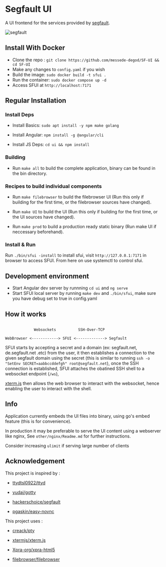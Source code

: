 # Segfault UI

  

A UI frontend for the services provided by [segfault]("https://thc.org/segfault").

![segfault](https://user-images.githubusercontent.com/59089310/235642385-f9a6896a-f7ae-4306-ae70-675fe8ea48f0.gif)

## Install With Docker
- Clone the repo : `git clone https://github.com/messede-degod/SF-UI && cd SF-UI`
- Make any changes to `config.yaml` if you wish
- Build the image: `sudo docker build -t sfui .`
- Run the container: `sudo docker compose up -d`
- Access SFUI at `http://localhost:7171`


## Regular Installation

### Install Deps

- Install Basics: `sudo apt install -y npm make golang`

- Install Angular: `npm install -g @angular/cli`

- Install JS Deps: `cd ui && npm install`

### Building

- Run `make all` to build the complete application, binary can be found in the bin directory.


### Recipes to build individual components

- Run `make filebrowser` to build the filebrowser UI (Run this only if building for the first time, or the filebrowser sources have changed).

- Run `make UI` to build the UI (Run this only if building for the first time, or the UI sources have changed).

- Run `make prod` to build a production ready static binary (Run make UI if neccessary beforehand).

  

### Install & Run

Run `./bin/sfui -install` to install sfui, visit `http://127.0.0.1:7171` in browser to access SFUI. From here on use systemctl to control sfui.

## Development environment
- Start Angular dev server by runnning `cd ui` and `ng serve`
- Start SFUI local server by running `make dev` and `./bin/sfui`, make sure you have debug set to true in config.yaml

## How it works

```

             Websockets          SSH-Over-TCP

WebBrowser <------------> SFUI <-------------> Segfault

```

SFUI starts by accepting a secret and a domain (ex: segfault.net, de.segfault.net .etc) from the user, it then establishes a connection to the given segfault domain using the secret (this is similar to running `ssh -o "SetEnv SECRET=aabbccddefgh" root@segfault.net`), once the SSH connection is established, SFUI attaches the obatined SSH shell to a websocket endpoint (`/ws`),

[xterm.js](https://xtermjs.org) then allows the web browser to interact with the websocket, hence enabling the user to interact with the shell.

  

## Info

  

Application currently embeds the UI files into binary, using go's embed feature (this is for convenience).

In production it may be preferable to serve the UI content using a webserver like nginx, See `other/nginx/Readme.md` for further instructions.

  

Consider increasing `ulimit` if serving large number of clients

  

## Acknowledgement

  

This project is inspired by :

- [ttydtsl0922/ttyd](https://github.com/tsl0922/ttyd/tree/main/html/src)

- [yudai/gotty](https://github.com/yudai/gotty)

- [hackerschoice/segfault](https://github.com/hackerschoice/segfault)

- [pgaskin/easy-novnc](https://github.com/pgaskin/easy-novnc)

This project uses :

- [creack/pty](https://github.com/creack/pty) 

- [xtermjs/xterm.js](https://xtermjs.org) 

- [Xpra-org/xpra-html5](https://github.com/Xpra-org/xpra-html5)

- [filebrowser/filebrowser](https://github.com/filebrowser/filebrowser)
